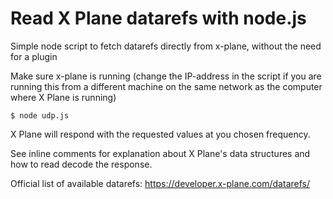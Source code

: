# Read X Plane datarefs with node.js
Simple node script to fetch datarefs directly from x-plane, without the need for a plugin

Make sure x-plane is running (change the IP-address in the script if you are running this from a different machine on the same network as the computer where X Plane is running)

`$ node udp.js`

X Plane will respond with the requested values at you chosen frequency.

See inline comments for explanation about X Plane's data structures and how to read decode the response.

Official list of available datarefs: https://developer.x-plane.com/datarefs/
